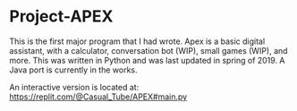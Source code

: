 # Project-APEX
This is the first major program that I had wrote. Apex is a basic digital assistant, with a calculator, conversation bot (WIP), small games (WIP), and more. This was written in Python and was last updated in spring of 2019. A Java port is currently in the works. 

An interactive version is located at: https://replit.com/@Casual_Tube/APEX#main.py
